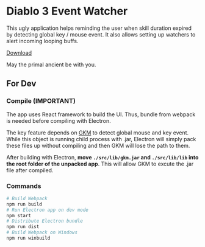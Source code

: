 # Diablo 3 Event Watcher

This ugly application helps reminding the user when skill duration expired by detecting global key / mouse event. It also allows setting up watchers to alert incoming looping buffs.

[Download](https://drive.google.com/file/d/1qzUXSL7ZDlz-UlRE99LadixMHowmSwUP/view?usp=sharing)

May the primal ancient be with you.

## For Dev

### Compile (IMPORTANT)

The app uses React framework to build the UI. Thus, bundle from webpack is needed before compiling with Electron.

The key feature depends on [GKM](https://github.com/tomzx/gkm) to detect global mouse and key event. While this object is running child process with .jar, Electron will simply pack these files up without compiling and then GKM will lose the path to them.

After building with Electron, **move ``./src/lib/gkm.jar`` and  ``./src/lib/lib`` into the root folder of the unpacked app**. This will allow GKM to excute the .jar file after compiled.

### Commands

```bash
# Build Webpack
npm run build
# Run Electron app on dev mode
npm start
# Distribute Electron bundle
npm run dist
# Build Webpack on Windows
npm run winbuild
```
